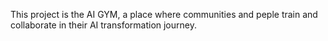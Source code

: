 This project is the AI GYM, a place where communities and peple train and collaborate in their AI transformation journey.
